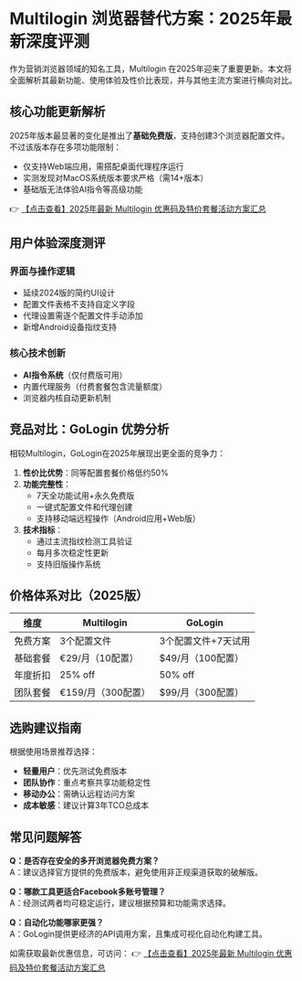 # Multilogin 浏览器替代方案：2025年最新深度评测

作为营销浏览器领域的知名工具，Multilogin 在2025年迎来了重要更新。本文将全面解析其最新功能、使用体验及性价比表现，并与其他主流方案进行横向对比。

## 核心功能更新解析

2025年版本最显著的变化是推出了**基础免费版**，支持创建3个浏览器配置文件。不过该版本存在多项功能限制：

- 仅支持Web端应用，需搭配桌面代理程序运行
- 实测发现对MacOS系统版本要求严格（需14+版本）
- 基础版无法体验AI指令等高级功能

👉 [【点击查看】2025年最新 Multilogin 优惠码及特价套餐活动方案汇总](https://bit.ly/multIlogin)

## 用户体验深度测评

### 界面与操作逻辑
- 延续2024版的简约UI设计
- 配置文件表格不支持自定义字段
- 代理设置需逐个配置文件手动添加
- 新增Android设备指纹支持

### 核心技术创新
- **AI指令系统**（仅付费版可用）
- 内置代理服务（付费套餐包含流量额度）
- 浏览器内核自动更新机制

## 竞品对比：GoLogin 优势分析

相较Multilogin，GoLogin在2025年展现出更全面的竞争力：

1. **性价比优势**：同等配置套餐价格低约50%
2. **功能完整性**：
   - 7天全功能试用+永久免费版
   - 一键式配置文件和代理创建
   - 支持移动端远程操作（Android应用+Web版）
3. **技术指标**：
   - 通过主流指纹检测工具验证
   - 每月多次稳定性更新
   - 支持旧版操作系统

## 价格体系对比（2025版）

| 维度          | Multilogin               | GoLogin               |
|---------------|--------------------------|-----------------------|
| 免费方案      | 3个配置文件              | 3个配置文件+7天试用   |
| 基础套餐      | €29/月（10配置）         | $49/月（100配置）     |
| 年度折扣      | 25% off                  | 50% off               |
| 团队套餐      | €159/月（300配置）       | $99/月（300配置）     |

## 选购建议指南

根据使用场景推荐选择：
- **轻量用户**：优先测试免费版本
- **团队协作**：重点考察共享功能稳定性
- **移动办公**：需确认远程访问方案
- **成本敏感**：建议计算3年TCO总成本

## 常见问题解答

**Q：是否存在安全的多开浏览器免费方案？**  
A：建议选择官方提供的免费版本，避免使用非正规渠道获取的破解版。

**Q：哪款工具更适合Facebook多账号管理？**  
A：经测试两者均可稳定运行，建议根据预算和功能需求选择。

**Q：自动化功能哪家更强？**  
A：GoLogin提供更经济的API调用方案，且集成可视化自动化构建工具。

如需获取最新优惠信息，可访问：
👉 [【点击查看】2025年最新 Multilogin 优惠码及特价套餐活动方案汇总](https://bit.ly/multIlogin)